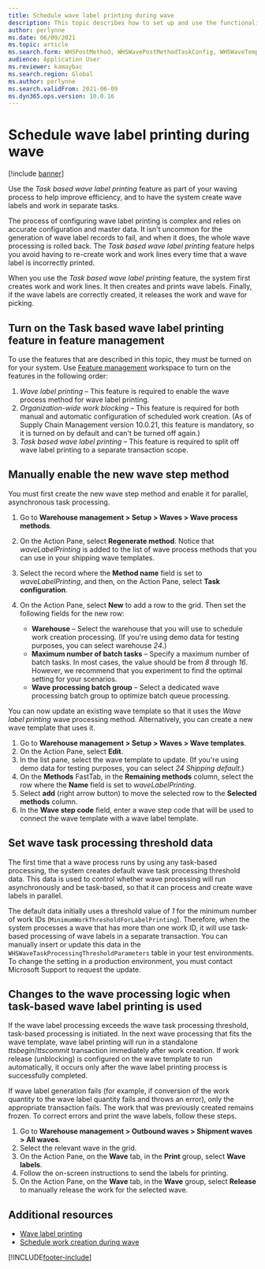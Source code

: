 ```yaml
---
title: Schedule wave label printing during wave
description: This topic describes how to set up and use the functionality for task-based wave label printing.
author: perlynne
ms.date: 06/09/2021
ms.topic: article
ms.search.form: WHSPostMethod, WHSWavePostMethodTaskConfig, WHSWaveTemplateTable, WHSParameters, WHSWaveTableListPage, WHSWorkTableListPage, WHSWorkTable, BatchJobEnhanced, WHSPlannedWorkOrder
audience: Application User
ms.reviewer: kamaybac
ms.search.region: Global
ms.author: perlynne
ms.search.validFrom: 2021-06-09
ms.dyn365.ops.version: 10.0.16
---
```


# Schedule wave label printing during wave

[!include [banner](../../includes/banner.md)]

Use the *Task based wave label printing* feature as part of your waving process to help improve efficiency, and to have the system create wave labels and work in separate tasks.

The process of configuring wave label printing is complex and relies on accurate configuration and master data. It isn't uncommon for the generation of wave label records to fail, and when it does, the whole wave processing is rolled back. The *Task based wave label printing* feature helps you avoid having to re-create work and work lines every time that a wave label is incorrectly printed.

When you use the *Task based wave label printing* feature, the system first creates work and work lines. It then creates and prints wave labels. Finally, if the wave labels are correctly created, it releases the work and wave for picking.

## Turn on the Task based wave label printing feature in feature management

To use the features that are described in this topic, they must be turned on for your system. Use [Feature management](../../fin-ops-core/fin-ops/get-started/feature-management/feature-management-overview.md) workspace to turn on the features in the following order:

1. *Wave label printing* – This feature is required to enable the wave process method for wave label printing.
1. *Organization-wide work blocking* – This feature is required for both manual and automatic configuration of scheduled work creation. (As of Supply Chain Management version 10.0.21, this feature is mandatory, so it is turned on by default and can't be turned off again.)
1. *Task based wave label printing* – This feature is required to split off wave label printing to a separate transaction scope.

## Manually enable the new wave step method

You must first create the new wave step method and enable it for parallel, asynchronous task processing.

1. Go to **Warehouse management \> Setup \> Waves \> Wave process methods**.
1. On the Action Pane, select **Regenerate method**. Notice that *waveLabelPrinting* is added to the list of wave process methods that you can use in your shipping wave templates.
1. Select the record where the **Method name** field is set to *waveLabelPrinting*, and then, on the Action Pane, select **Task configuration**.
1. On the Action Pane, select **New** to add a row to the grid. Then set the following fields for the new row:

    - **Warehouse** – Select the warehouse that you will use to schedule work creation processing. (If you're using demo data for testing purposes, you can select warehouse *24*.)
    - **Maximum number of batch tasks** – Specify a maximum number of batch tasks. In most cases, the value should be from *8* through *16*. However, we recommend that you experiment to find the optimal setting for your scenarios.
    - **Wave processing batch group** – Select a dedicated wave processing batch group to optimize batch queue processing.

You can now update an existing wave template so that it uses the *Wave label printing* wave processing method. Alternatively, you can create a new wave template that uses it.

1. Go to **Warehouse management \> Setup \> Waves \> Wave templates**.
1. On the Action Pane, select **Edit**.
1. In the list pane, select the wave template to update. (If you're using demo data for testing purposes, you can select *24 Shipping default*.)
1. On the **Methods** FastTab, in the **Remaining methods** column, select the row where the **Name** field is set to *waveLabelPrinting*.
1. Select **add** (right arrow button) to move the selected row to the **Selected methods** column.
1. In the **Wave step code** field, enter a wave step code that will be used to connect the wave template with a wave label template.

## Set wave task processing threshold data

The first time that a wave process runs by using any task-based processing, the system creates default wave task processing threshold data. This data is used to control whether wave processing will run asynchronously and be task-based, so that it can process and create wave labels in parallel.

The default data initially uses a threshold value of *1* for the minimum number of work IDs (`MinimumWorkThresholdForLabelPrinting`). Therefore, when the system processes a wave that has more than one work ID, it will use task-based processing of wave labels in a separate transaction. You can manually insert or update this data in the `WHSWaveTaskProcessingThresholdParameters` table in your test environments. To change the setting in a production environment, you must contact Microsoft Support to request the update.

## Changes to the wave processing logic when task-based wave label printing is used

If the wave label processing exceeds the wave task processing threshold, task-based processing is initiated. In the next wave processing that fits the wave template, wave label printing will run in a standalone *ttsbegin*/*ttscommit* transaction immediately after work creation. If work release (unblocking) is configured on the wave template to run automatically, it occurs only after the wave label printing process is successfully completed.

If wave label generation fails (for example, if conversion of the work quantity to the wave label quantity fails and throws an error), only the appropriate transaction fails. The work that was previously created remains frozen. To correct errors and print the wave labels, follow these steps.

1. Go to **Warehouse management \> Outbound waves \> Shipment waves \> All waves**.
1. Select the relevant wave in the grid.
1. On the Action Pane, on the **Wave** tab, in the **Print** group, select **Wave labels**.
1. Follow the on-screen instructions to send the labels for printing.
1. On the Action Pane, on the **Wave** tab, in the **Wave** group, select **Release** to manually release the work for the selected wave.

## Additional resources

- [Wave label printing](configure-wave-label-printing.md)
- [Schedule work creation during wave](configure-wave-schedule-work-creation.md)

[!INCLUDE[footer-include](../../includes/footer-banner.md)]
